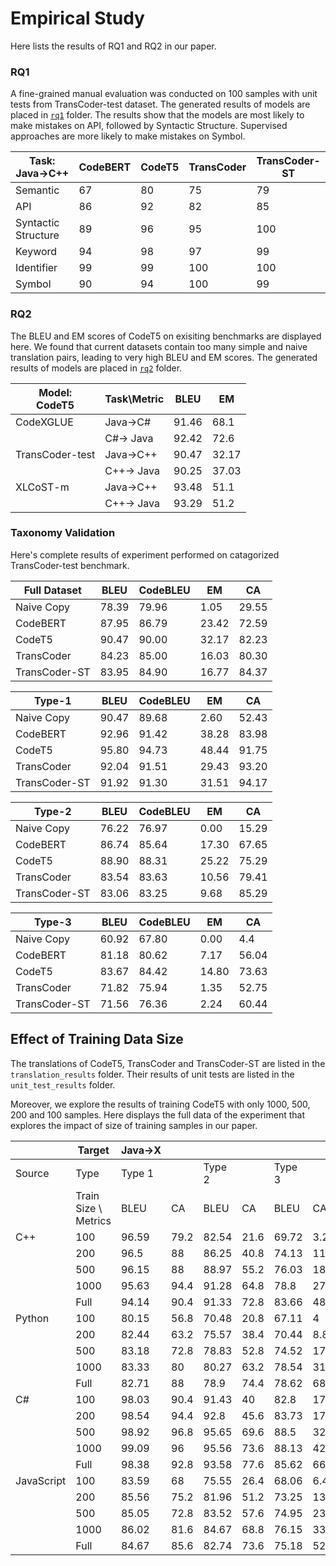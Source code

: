 # Empirical Study
Here lists the results of RQ1 and RQ2 in our paper.

### RQ1

A fine-grained manual evaluation was conducted on 100 samples with unit tests from TransCoder-test dataset. The generated results of models are placed in [`rq1`](./rq1) folder. The results show that the models are most likely to make mistakes on API, followed by Syntactic Structure. Supervised approaches are more likely to make mistakes on Symbol.

| Task:<br>Java→C++            | CodeBERT | CodeT5 | TransCoder | TransCoder-ST |
|---------------------|----------|--------|------------|---------------|
| Semantic            | 67       | 80     | 75         | 79            |
| API                 | 86       | 92     | 82         | 85            |
| Syntactic Structure | 89       | 96     | 95         | 100           |
| Keyword             | 94       | 98     | 97         | 99            |
| Identifier          | 99       | 99     | 100        | 100           |
| Symbol              | 90       | 94     | 100        | 99            |

### RQ2

The BLEU and EM scores of CodeT5 on exisiting benchmarks are displayed here. We found that current datasets contain too many simple and naive translation pairs, leading to very high BLEU and EM scores. The generated results of models are placed in [`rq2`](./rq2) folder.

| Model:<br>CodeT5 | Task\Metric | BLEU  | EM    |
|------------------|-------------|-------|-------|
| CodeXGLUE        | Java→C#     | 91.46 | 68.1  |
|                  | C#→ Java    | 92.42 | 72.6  |
| TransCoder-test  | Java→C++    | 90.47 | 32.17 |
|                  | C++→ Java   | 90.25 | 37.03 |
| XLCoST-m         | Java→C++    | 93.48 | 51.1  |
|                  | C++→ Java   | 93.29 | 51.2  |

### Taxonomy Validation

Here's complete results of experiment performed on catagorized TransCoder-test benchmark.

| Full Dataset  | BLEU  | CodeBLEU | EM    | CA    |
|---------------|-------|----------|-------|-------|
| Naive Copy    | 78.39 | 79.96    | 1.05  | 29.55 |
| CodeBERT      | 87.95 | 86.79    | 23.42 | 72.59 |
| CodeT5        | 90.47 | 90.00    | 32.17 | 82.23 |
| TransCoder    | 84.23 | 85.00    | 16.03 | 80.30 |
| TransCoder-ST | 83.95 | 84.90    | 16.77 | 84.37 |

| Type-1        | BLEU  | CodeBLEU | EM    | CA    |
|---------------|-------|----------|-------|-------|
| Naive Copy    | 90.47 | 89.68    | 2.60  | 52.43 |
| CodeBERT      | 92.96 | 91.42    | 38.28 | 83.98 |
| CodeT5        | 95.80 | 94.73    | 48.44 | 91.75 |
| TransCoder    | 92.04 | 91.51    | 29.43 | 93.20 |
| TransCoder-ST | 91.92 | 91.30    | 31.51 | 94.17 |

| Type-2        | BLEU  | CodeBLEU | EM    | CA    |
|---------------|-------|----------|-------|-------|
| Naive Copy    | 76.22 | 76.97    | 0.00  | 15.29 |
| CodeBERT      | 86.74 | 85.64    | 17.30 | 67.65 |
| CodeT5        | 88.90 | 88.31    | 25.22 | 75.29 |
| TransCoder    | 83.54 | 83.63    | 10.56 | 79.41 |
| TransCoder-ST | 83.06 | 83.25    | 9.68  | 85.29 |

| Type-3        | BLEU  | CodeBLEU | EM    | CA    |
|---------------|-------|----------|-------|-------|
| Naive Copy    | 60.92 | 67.80    | 0.00  | 4.4   |
| CodeBERT      | 81.18 | 80.62    | 7.17  | 56.04 |
| CodeT5        | 83.67 | 84.42    | 14.80 | 73.63 |
| TransCoder    | 71.82 | 75.94    | 1.35  | 52.75 |
| TransCoder-ST | 71.56 | 76.36    | 2.24  | 60.44 |

## Effect of Training Data Size
The translations of CodeT5, TransCoder and TransCoder-ST are listed in the `translation_results` folder. Their results of unit tests are listed in the `unit_test_results` folder.

Moreover, we explore the results of training CodeT5 with only 1000, 500, 200 and 100 samples. Here displays the full data of the experiment that explores the impact of size of training samples in our paper.

|            | Target               | Java→X |      |        |      |        |      |        |    | X→Java |      |        |      |        |      |        |    |
|------------|----------------------|--------|------|--------|------|--------|------|--------|----|--------|------|--------|------|--------|------|--------|----|
| Source     | Type                 | Type 1 |      | Type 2 |      | Type 3 |      | Type 4 |    | Type 1 |      | Type 2 |      | Type 3 |      | Type 4 |    |
|            | Train Size \ Metrics | BLEU   | CA   | BLEU   | CA   | BLEU   | CA   | BLEU   | CA | BLEU   | CA   | BLEU   | CA   | BLEU   | CA   | BLEU   | CA |
| C++        | 100                  | 96.59  | 79.2 | 82.54  | 21.6 | 69.72  | 3.2  | 28.22  | 0  | 95.94  | 79.2 | 68.25  | 24   | 59.2   | 8.8  | 23.92  | 0  |
|            | 200                  | 96.5   | 88   | 86.25  | 40.8 | 74.13  | 11.2 | 27.71  | 0  | 96.85  | 88   | 75.55  | 39.2 | 66.17  | 16   | 28.88  | 0  |
|            | 500                  | 96.15  | 88   | 88.97  | 55.2 | 76.03  | 18.4 | 31.12  | 0  | 96.41  | 88.8 | 79.01  | 50.4 | 71.18  | 19.2 | 32.35  | 0  |
|            | 1000                 | 95.63  | 94.4 | 91.28  | 64.8 | 78.8   | 27.2 | 34.65  | 0  | 97.18  | 90.4 | 80.67  | 66.4 | 72.62  | 29.6 | 32.06  | 0  |
|            | Full                 | 94.14  | 90.4 | 91.33  | 72.8 | 83.66  | 48   | 31.76  | 0  | 97.39  | 94.4 | 82.15  | 83.2 | 74.52  | 58.4 | 33.8   | 0  |
| Python     | 100                  | 80.15  | 56.8 | 70.48  | 20.8 | 67.11  | 4    | 36.86  | 0  | 77.01  | 44   | 53.07  | 7.2  | 49.57  | 4    | 15.79  | 0  |
|            | 200                  | 82.44  | 63.2 | 75.57  | 38.4 | 70.44  | 8.8  | 39.35  | 0  | 80.27  | 56   | 59.29  | 13.6 | 56.43  | 4.8  | 18.32  | 0  |
|            | 500                  | 83.18  | 72.8 | 78.83  | 52.8 | 74.52  | 17.6 | 35.59  | 0  | 80.05  | 60   | 62.88  | 24.8 | 61.58  | 8.8  | 20.77  | 0  |
|            | 1000                 | 83.33  | 80   | 80.27  | 63.2 | 78.54  | 31.2 | 38.89  | 0  | 80.15  | 63.2 | 65.92  | 30.4 | 63.18  | 16.8 | 22.27  | 0  |
|            | Full                 | 82.71  | 88   | 78.9   | 74.4 | 78.62  | 68   | 37.08  | 0  | 81.98  | 78.4 | 69.57  | 50.4 | 67.47  | 44.8 | 21.79  | 0  |
| C#         | 100                  | 98.03  | 90.4 | 91.43  | 40   | 82.8   | 17.6 | 49.44  | 0  | 97.52  | 88.8 | 78.41  | 27.2 | 71.36  | 9.6  | 34.86  | 0  |
|            | 200                  | 98.54  | 94.4 | 92.8   | 45.6 | 83.73  | 17.6 | 59.65  | 0  | 98.45  | 93.6 | 83.24  | 47.2 | 77.04  | 17.6 | 52.43  | 0  |
|            | 500                  | 98.92  | 96.8 | 95.65  | 69.6 | 88.5   | 32   | 60.38  | 0  | 98.17  | 91.2 | 92.89  | 59.2 | 82.94  | 24   | 54.1   | 0  |
|            | 1000                 | 99.09  | 96   | 95.56  | 73.6 | 88.13  | 42.4 | 64.41  | 0  | 98.81  | 96.8 | 95.39  | 71.2 | 86.55  | 29.6 | 51.59  | 0  |
|            | Full                 | 98.38  | 92.8 | 93.58  | 77.6 | 85.62  | 66.4 | 58.86  | 0  | 98.59  | 97.6 | 94.75  | 75.2 | 87.48  | 56.8 | 55.8   | 0  |
| JavaScript | 100                  | 83.59  | 68   | 75.55  | 26.4 | 68.06  | 6.4  | 42.72  | 0  | 91.4   | 60.8 | 66.36  | 13.6 | 61.82  | 2.4  | 23.66  | 0  |
|            | 200                  | 85.56  | 75.2 | 81.96  | 51.2 | 73.25  | 13.6 | 43.86  | 0  | 92.44  | 68.8 | 68.03  | 25.6 | 65.97  | 6.4  | 27.85  | 0  |
|            | 500                  | 85.05  | 72.8 | 83.52  | 57.6 | 74.95  | 23.2 | 40.41  | 0  | 92.85  | 71.2 | 75.48  | 40   | 72.03  | 16   | 34.78  | 0  |
|            | 1000                 | 86.02  | 81.6 | 84.67  | 68.8 | 76.15  | 33.6 | 44.59  | 0  | 93.56  | 75.2 | 75.2   | 44.8 | 71.83  | 20   | 27.8   | 0  |
|            | Full                 | 84.67  | 85.6 | 82.74  | 73.6 | 75.18  | 52.8 | 43.2   | 8  | 93.46  | 76.8 | 80.35  | 62.4 | 74.26  | 37.6 | 29.71  | 0  |
